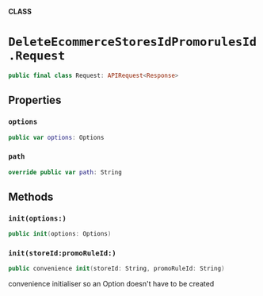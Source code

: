 **CLASS**

# `DeleteEcommerceStoresIdPromorulesId.Request`

```swift
public final class Request: APIRequest<Response>
```

## Properties
### `options`

```swift
public var options: Options
```

### `path`

```swift
override public var path: String
```

## Methods
### `init(options:)`

```swift
public init(options: Options)
```

### `init(storeId:promoRuleId:)`

```swift
public convenience init(storeId: String, promoRuleId: String)
```

convenience initialiser so an Option doesn't have to be created
